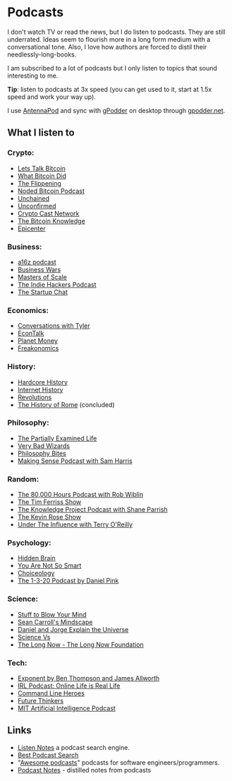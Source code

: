 # Podcasts

I don't watch TV or read the news, but I do listen to podcasts. They are still underrated. Ideas seem to flourish more in a long form medium with a conversational tone. Also, I love how authors are forced to distil their needlessly-long-books.

I am subscribed to a lot of podcasts but I only listen to topics that sound interesting to me.

**Tip**: listen to podcasts at 3x speed \(you can get used to it, start at 1.5x speed and work your way up\).

I use [AntennaPod](https://antennapod.org/) and sync with [gPodder](https://gpodder.github.io/) on desktop through [gpodder.net](https://gpodder.net/).

## What I listen to

### **Crypto**:

* [Lets Talk Bitcoin](https://letstalkbitcoin.com/)
* [What Bitcoin Did](https://www.whatbitcoindid.com/podcast/)
* [The Flippening](https://p.nomics.com/podcast)
* [Noded Bitcoin Podcast](https://noded.org/)
* [Unchained](https://unchainedpodcast.com/)
* [Unconfirmed](https://unconfirmed.libsyn.com/)
* [Crypto Cast Network](http://www.cryptocast.network/)
* [The Bitcoin Knowledge ](https://www.bitcoin.kn/)
* [Epicenter](https://epicenter.tv/)

### **Business**:

* [a16z podcast](https://a16z.com/podcasts/)
* [Business Wars](https://wondery.com/shows/business-wars/)
* [Masters of Scale](https://mastersofscale.com/)
* [The Indie Hackers Podcast](https://www.indiehackers.com/podcast)
* [The Startup Chat](https://thestartupchat.com/)

### **Economics**:

* [Conversations with Tyler](https://conversationswithtyler.com/)
* [EconTalk](http://www.econtalk.org/)
* [Planet Money](https://www.npr.org/podcasts/510289/planet-money)
* [Freakonomics](http://freakonomics.com/)

### **History**:

* [Hardcore History ](https://www.dancarlin.com/hardcore-history-series/)
* [Internet History](http://www.internethistorypodcast.com/)
* [Revolutions](https://www.revolutionspodcast.com/) 
* [The History of Rome](https://thehistoryofrome.typepad.com/) \(concluded\)

### **Philosophy**:

* [The Partially Examined Life](https://partiallyexaminedlife.com/)
* [Very Bad Wizards](https://verybadwizards.fireside.fm/)
* [Philosophy Bites](https://philosophybites.com/)
* [Making Sense Podcast with Sam Harris ](https://samharris.org/podcast/)

### **Random**:

* [The 80,000 Hours Podcast with Rob Wiblin](https://80000hours.org/podcast/)
* [The Tim Ferriss Show](https://tim.blog/podcast/)
* [The Knowledge Project Podcast with Shane Parrish](https://fs.blog/the-knowledge-project/)
* [The Kevin Rose Show](https://www.kevinrose.com/)
* [Under The Influence with Terry O'Reilly](https://www.cbc.ca/radio/undertheinfluence)

### **Psychology**:

* [Hidden Brain](https://www.npr.org/podcasts/510308/hidden-brain)
* [You Are Not So Smart](https://youarenotsosmart.com/podcast/)
* [Choiceology](https://www.schwab.com/resource-center/podcast)
* [The 1-3-20 Podcast by Daniel Pink](https://itunes.apple.com/us/podcast/the-1-3-20-podcast/id1295773682?mt=2)

### **Science**:

* [Stuff to Blow Your Mind](https://www.stufftoblowyourmind.com/podcasts)
* [Sean Carroll's Mindscape](https://www.preposterousuniverse.com/podcast/)
* [Daniel and Jorge Explain the Universe](https://www.danielandjorge.com/)
* [Science Vs](https://www.gimletmedia.com/science-vs)
* [The Long Now - The Long Now Foundation](http://longnow.org/seminars/podcast/)

### **Tech**:

* [Exponent by Ben Thompson and James Allworth](https://exponent.fm/)
* [IRL Podcast: Online Life is Real Life](https://irlpodcast.org/)
* [Command Line Heroes ](https://www.redhat.com/en/command-line-heroes)
* [Future Thinkers](https://futurethinkers.org/)
* [MIT Artificial Intelligence Podcast](https://lexfridman.com/ai/)

## Links

* [Listen Notes](https://www.listennotes.com/) a podcast search engine.
* [Best Podcast Search](https://bestpodcasts.com/)
* "[Awesome podcasts](https://github.com/rShetty/awesome-podcasts)" podcasts for software engineers/programmers.
* [Podcast Notes](https://podcastnotes.org/) - distilled notes from podcasts
